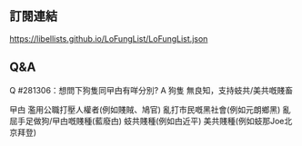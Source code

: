## 訂閱連結

https://libellists.github.io/LoFungList/LoFungList.json

## Q&A

Q
#281306：想問下狗隻同曱甴有咩分別?
A
狗隻
無良知，支持蚑共/美共嘅賤畜

曱甴
濫用公職打壓人權者(例如賤賊、鳩官)
亂打市民嘅黑社會(例如元朗鄉黑)
亂屈手足做狗/曱甴嘅賤種(藍廢甴)
蚑共賤種(例如甴近平)
美共賤種(例如蚑那Joe北京拜登)
